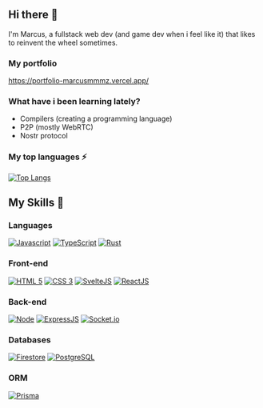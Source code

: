 ## Hi there 👋

I'm Marcus, a fullstack web dev (and game dev when i feel like it) that likes to reinvent the wheel sometimes.

### My portfolio
https://portfolio-marcusmmmz.vercel.app/

### What have i been learning lately?
- Compilers (creating a programming language)
- P2P (mostly WebRTC)
- Nostr protocol

### My top languages ⚡
[![Top Langs](https://github-readme-stats.vercel.app/api/top-langs/?username=marcusmmmz&layout=compact&theme=tokyonight)](https://github.com/anuraghazra/github-readme-stats)

## My Skills 🚀

### Languages
[![Javascript](https://img.shields.io/badge/JAVASCRIPT-323330?style=for-the-badge&logo=javascript)](https://typescriptlang.org)
[![TypeScript](https://img.shields.io/badge/TYPESCRIPT-323330?style=for-the-badge&logo=typescript)](https://developer.mozilla.org/docs/Web/JavaScript)
[![Rust](https://img.shields.io/badge/RUST-323330?style=for-the-badge&logo=rust)](https://www.rust-lang.org/)

### Front-end
[![HTML 5](https://img.shields.io/badge/HTML5-E34F26?style=for-the-badge&logo=html5&logoColor=white)](https://www.w3.org/standards/webdesign/htmlcss.html)
[![CSS 3](https://img.shields.io/badge/CSS3-1572B6?style=for-the-badge&logo=css3&logoColor=white)](https://www.w3.org/standards/webdesign/htmlcss.html)
[![SvelteJS](https://img.shields.io/badge/SVELTE-red?style=for-the-badge&logo=svelte&logoColor=white)](https://svelte.dev/)
[![ReactJS](https://img.shields.io/badge/REACT-blue?style=for-the-badge&logo=react&logoColor=white)](https://react.dev/)


### Back-end
[![Node](https://img.shields.io/badge/Node.js-43853D?style=for-the-badge&logo=node.js&logoColor=white)](https://nodejs.org)
[![ExpressJS](https://img.shields.io/badge/express-000000?style=for-the-badge&logo=express&logoColor=white)](https://expressjs.com/)
[![Socket.io](https://img.shields.io/badge/SOCKET-IO-323330?style=for-the-badge&logo=socket.io)](https://socket.io/)

### Databases
[![Firestore](https://img.shields.io/badge/FIRESTORE-323330?style=for-the-badge&logo=firebase)](https://firebase.google.com/)
[![PostgreSQL](https://img.shields.io/badge/POSTGRESQL-323330?style=for-the-badge&logo=postgresql&logoColor=blue)](https://www.postgresql.org/)

### ORM
[![Prisma](https://img.shields.io/badge/prisma-323330?style=for-the-badge&logo=prisma)](https://www.prisma.io/)
